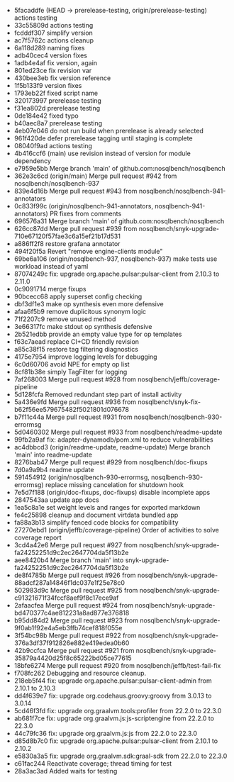 - 5facaddfe (HEAD -> prerelease-testing, origin/prerelease-testing) actions testing
- 33c55809d actions testing
- fcdddf307 simplify version
- ac7f5762c actions cleanup
- 6a118d289 naming fixes
- adb40cec4 version fixes
- 1adb4e4af fix version, again
- 801ed23ce fix revision var
- 430bee3eb fix version reference
- 1f5b133f9 version fixes
- 1793eb22f fixed script name
- 320173997 prerelease testing
- f31ea802d prerelease testing
- 0de184e42 fixed typo
- b40aec8a7 prerelease testing
- 4eb07e046 do not run build when prerelease is already selected
- 961f420de defer prerelease tagging until staging is complete
- 08040f9ad actions testing
- 4b416ccf6 (main) use revision instead of version for module dependency
- e7959e5bb Merge branch 'main' of github.com:nosqlbench/nosqlbench
- 362e3c6cd (origin/main) Merge pull request #942 from nosqlbench/nosqlbench-937
- 839e4d16b Merge pull request #943 from nosqlbench/nosqlbench-941-annotators
- 0c833f99c (origin/nosqlbench-941-annotators, nosqlbench-941-annotators) PR fixes from comments
- 696576a31 Merge branch 'main' of github.com:nosqlbench/nosqlbench
- 626cc87dd Merge pull request #939 from nosqlbench/snyk-upgrade-710e67120f57fae3c6a15ef21b17d531
- a886ff2f8 restore grafana annotator
- 494f20f5a Revert "remove engine-clients module"
- 69be6a106 (origin/nosqlbench-937, nosqlbench-937) make tests use workload instead of yaml
- 87074249c fix: upgrade org.apache.pulsar:pulsar-client from 2.10.3 to 2.11.0
- 0c9091714 merge fixups
- 90bcecc68 apply superset config checking
- dbf3df1e3 make op synthesis even more defensive
- afaa6f5b9 remove duplicitous synonym logic
- 71f2207c9 remove unused method
- 3e66317fc make stdout op synthesis defensive
- 2b521edbb provide an empty value type for op templates
- f63c7aead replace CI+CD friendly revision
- a85c38f15 restore tag filtering diagnostics
- 4175e7954 improve logging levels for debugging
- 6c0d60706 avoid NPE for empty op list
- 8cf81b38e simply TagFilter for logging
- 7af268003 Merge pull request #928 from nosqlbench/jeffb/coverage-pipeline
- 5d128fcfa Removed redundant step part of install activity
- 5a436e9fd Merge pull request #936 from nosqlbench/snyk-fix-b62f56ee579675482f5021801d076678
- b7f11c44a Merge pull request #931 from nosqlbench/nosqlbench-930-errormsg
- 5d0460302 Merge pull request #933 from nosqlbench/readme-update
- 99fb2a9af fix: adapter-dynamodb/pom.xml to reduce vulnerabilities
- ac4dbbcd3 (origin/readme-update, readme-update) Merge branch 'main' into readme-update
- 8276bab47 Merge pull request #929 from nosqlbench/doc-fixups
- 7d0a9a9b4 readme update
- 591454912 (origin/nosqlbench-930-errormsg, nosqlbench-930-errormsg) replace missing cancelation for shutdown hook
- 7e5d7f188 (origin/doc-fixups, doc-fixups) disable incomplete apps
- 2847543aa update app docs
- 1ea5c8a1e set weight levels and ranges for exported markdown
- fe4c25898 cleanup and document virtdata bundled app
- fa88a3b13 simplify fenced code blocks for compatibility
- 27270ebd1 (origin/jeffb/coverage-pipeline) Order of activities to solve coverage report
- 3cd4a42e6 Merge pull request #927 from nosqlbench/snyk-upgrade-fa24252251d9c2ec2647704da5f13b2e
- aee8420b4 Merge branch 'main' into snyk-upgrade-fa24252251d9c2ec2647704da5f13b2e
- de8f4785b Merge pull request #926 from nosqlbench/snyk-upgrade-88adcf287a14846f1dc037e1f25e78c0
- 502983d9c Merge pull request #925 from nosqlbench/snyk-upgrade-c91321671f34fccf8aef9f8c17ece9af
- 2afaacfea Merge pull request #924 from nosqlbench/snyk-upgrade-bd470377c4ae812231a8ad877e376818
- b95dd84d2 Merge pull request #923 from nosqlbench/snyk-upgrade-9f0ab1f92e4a5eb3ffb74cef818f055e
- 3f54bc98b Merge pull request #922 from nosqlbench/snyk-upgrade-376a3df37f912826e882e419edea0b60
- 42b9ccfca Merge pull request #921 from nosqlbench/snyk-upgrade-35879a4420d25f8c65222bd05ce77615
- 18bfe6274 Merge pull request #920 from nosqlbench/jeffb/test-fail-fix
- f708fc262 Debugging and resource cleanup.
- 218eb5f44 fix: upgrade org.apache.pulsar:pulsar-client-admin from 2.10.1 to 2.10.3
- dd4f639e7 fix: upgrade org.codehaus.groovy:groovy from 3.0.13 to 3.0.14
- 5cd46f3fd fix: upgrade org.graalvm.tools:profiler from 22.2.0 to 22.3.0
- ab681f7ce fix: upgrade org.graalvm.js:js-scriptengine from 22.2.0 to 22.3.0
- 44c79fc36 fix: upgrade org.graalvm.js:js from 22.2.0 to 22.3.0
- d85d8b7c0 fix: upgrade org.apache.pulsar:pulsar-client from 2.10.1 to 2.10.2
- e5830a3a5 fix: upgrade org.graalvm.sdk:graal-sdk from 22.2.0 to 22.3.0
- c61fac244 Reactivate coverage; thread timing for test
- 28a3ac3ad Added waits for testing
